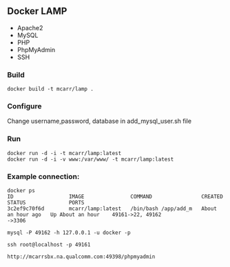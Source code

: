 ## Docker LAMP

 * Apache2
 * MySQL
 * PHP
 * PhpMyAdmin
 * SSH
 
### Build

    docker build -t mcarr/lamp .

### Configure

Change username,password, database in add_mysql_user.sh file

### Run

    docker run -d -i -t mcarr/lamp:latest
    docker run -d -i -v www:/var/www/ -t mcarr/lamp:latest

### Example connection:

    docker ps
    ID                  IMAGE               COMMAND                CREATED             STATUS              PORTS
    3c2ef9c70f6d        mcarr/lamp:latest   /bin/bash /app/add_m   About an hour ago   Up About an hour    49161->22, 49162
    ->3306

    mysql -P 49162 -h 127.0.0.1 -u docker -p

    ssh root@localhost -p 49161

    http://mcarrsbx.na.qualcomm.com:49398/phpmyadmin
